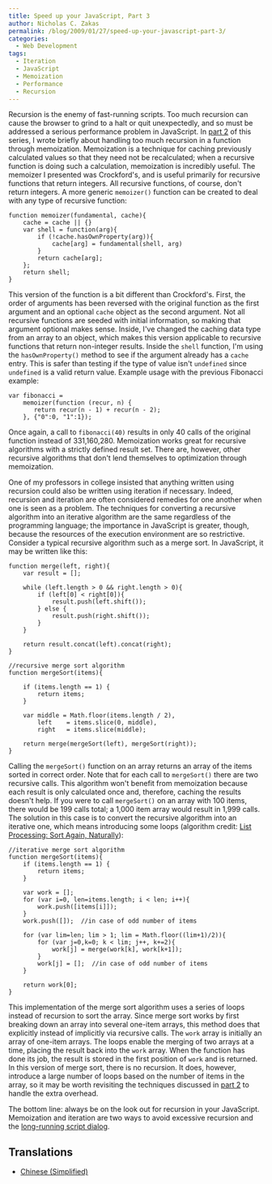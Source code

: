 ```yaml
---
title: Speed up your JavaScript, Part 3
author: Nicholas C. Zakas
permalink: /blog/2009/01/27/speed-up-your-javascript-part-3/
categories:
  - Web Development
tags:
  - Iteration
  - JavaScript
  - Memoization
  - Performance
  - Recursion
---
```

Recursion is the enemy of fast-running scripts. Too much recursion can cause the browser to grind to a halt or quit unexpectedly, and so must be addressed a serious performance problem in JavaScript. In [part 2][1] of this series, I wrote briefly about handling too much recursion in a function through memoization. Memoization is a technique for caching previously calculated values so that they need not be recalculated; when a recursive function is doing such a calculation, memoization is incredibly useful. The memoizer I presented was Crockford's, and is useful primarily for recursive functions that return integers. All recursive functions, of course, don't return integers. A more generic `memoizer()` function can be created to deal with any type of recursive function:

    function memoizer(fundamental, cache){
        cache = cache || {}
        var shell = function(arg){
            if (!cache.hasOwnProperty(arg)){
                cache[arg] = fundamental(shell, arg)
            }
            return cache[arg];
        };
        return shell;
    }
    

This version of the function is a bit different than Crockford's. First, the order of arguments has been reversed with the original function as the first argument and an optional `cache` object as the second argument. Not all recursive functions are seeded with initial information, so making that argument optional makes sense. Inside, I've changed the caching data type from an array to an object, which makes this version applicable to recursive functions that return non-integer results. Inside the `shell` function, I'm using the `hasOwnProperty()` method to see if the argument already has a `cache` entry. This is safer than testing if the type of value isn't `undefined` since `undefined` is a valid return value. Example usage with the previous Fibonacci example:

    var fibonacci =
        memoizer(function (recur, n) {
           return recur(n - 1) + recur(n - 2);
        }, {"0":0, "1":1});
    

Once again, a call to `fibonacci(40)` results in only 40 calls of the original function instead of 331,160,280. Memoization works great for recursive algorithms with a strictly defined result set. There are, however, other recursive algorithms that don't lend themselves to optimization through memoization.

One of my professors in college insisted that anything written using recursion could also be written using iteration if necessary. Indeed, recursion and iteration are often considered remedies for one another when one is seen as a problem. The techniques for converting a recursive algorithm into an iterative algorithm are the same regardless of the programming language; the importance in JavaScript is greater, though, because the resources of the execution environment are so restrictive. Consider a typical recursive algorithm such as a merge sort. In JavaScript, it may be written like this:

    function merge(left, right){
        var result = [];
    
        while (left.length > 0 && right.length > 0){
            if (left[0] < right[0]){
                result.push(left.shift());
            } else {
                result.push(right.shift());
            }
        }
    
        return result.concat(left).concat(right);
    }
    
    //recursive merge sort algorithm
    function mergeSort(items){
    
        if (items.length == 1) {
            return items;
        }
    
        var middle = Math.floor(items.length / 2),
            left    = items.slice(0, middle),
            right   = items.slice(middle);
    
        return merge(mergeSort(left), mergeSort(right));
    }

Calling the `mergeSort()` function on an array returns an array of the items sorted in correct order. Note that for each call to `mergeSort()` there are two recursive calls. This algorithm won't benefit from memoization because each result is only calculated once and, therefore, caching the results doesn't help. If you were to call `mergeSort()` on an array with 100 items, there would be 199 calls total; a 1,000 item array would result in 1,999 calls. The solution in this case is to convert the recursive algorithm into an iterative one, which means introducing some loops (algorithm credit: [List Processing: Sort Again, Naturally][2]):

    //iterative merge sort algorithm
    function mergeSort(items){
        if (items.length == 1) {
            return items;
        }
    
        var work = [];
        for (var i=0, len=items.length; i < len; i++){
            work.push([items[i]]);
        }
        work.push([]);  //in case of odd number of items
    
        for (var lim=len; lim > 1; lim = Math.floor((lim+1)/2)){
            for (var j=0,k=0; k < lim; j++, k+=2){
                work[j] = merge(work[k], work[k+1]);
            }
            work[j] = [];  //in case of odd number of items
        }
    
        return work[0];
    }

This implementation of the merge sort algorithm uses a series of loops instead of recursion to sort the array. Since merge sort works by first breaking down an array into several one-item arrays, this method does that explicitly instead of implicitly via recursive calls. The `work` array is initially an array of one-item arrays. The loops enable the merging of two arrays at a time, placing the result back into the `work` array. When the function has done its job, the result is stored in the first position of `work` and is returned. In this version of merge sort, there is no recursion. It does, however, introduce a large number of loops based on the number of items in the array, so it may be worth revisiting the techniques discussed in [part 2][1] to handle the extra overhead.

The bottom line: always be on the look out for recursion in your JavaScript. Memoization and iteration are two ways to avoid excessive recursion and the [long-running script dialog][3].

## Translations

  * [Chinese (Simplified)][4][  
    ][4]

 [1]: https://humanwhocodes.com/blog/2009/01/20/speed-up-your-javascript-part-2/
 [2]: http://penguin.ewu.edu/~trolfe/NaturalMerge/NatMerge.html
 [3]: https://humanwhocodes.com/blog/2009/01/05/what-determines-that-a-script-is-long-running/ "What determines that a script is long running?"
 [4]: http://cuimingda.com/2009/02/speed-up-your-javascript-part-3.html
